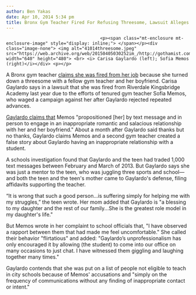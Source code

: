 ```yaml
---
author: Ben Yakas
date: Apr 10, 2014 5:34 pm
title: Bronx Gym Teacher Fired For Refusing Threesome, Lawsuit Alleges
---
```


	
										<p><span class="mt-enclosure mt-enclosure-image" style="display: inline;"> </span></p><div class="image-none"> <img alt="41014threesome.jpeg" src="https://web.archive.org/web/20150405030252im_/http://gothamist.com/attachments/byakas/41014threesome.jpeg" width="640" height="480"> <br> <i> Carisa Gaylardo (left); Sofia Memos (right)</i></div> <p></p>

<p>A Bronx gym teacher <a href="https://web.archive.org/web/20150405030252/http://www.nydailynews.com/new-york/education/gym-teacher-fired-refusing-threesome-boss-boyfriend-suit-article-1.1752090">claims she was fired from her job</a> because she turned down a threesome with a fellow gym teacher and her boyfriend. Carisa Gaylardo says in a lawsuit that she was fired from Riverdale Kingsbridge Academy last year due to the efforts of tenured gym teacher Sofia Memos, who waged a campaign against her after Gaylardo rejected repeated advances. </p>

<p><a href="https://web.archive.org/web/20150405030252/http://nypost.com/2014/04/10/ex-gym-teacher-claims-she-was-fired-for-refusing-threesome-suit/">Gaylardo claims that</a> Memos &quot;propositioned [her] by text message and in person to engage in an inappropriate romantic and salacious relationship with her and her boyfriend.&quot; About a month after Gaylardo said thanks but no thanks, Gaylardo claims Memos and a second gym teacher created a false story about Gaylardo having an inappropriate relationship with a student.</p>

<p>A schools investigation found that Gaylardo and the teen had traded 1,000 text messages between February and March of 2013. But Gaylardo says she was just a mentor to the teen, who was juggling three sports and school&#x2014;and both the teen and the teen&apos;s mother came to Gaylardo&apos;s defense, filing affidavits supporting the teacher. </p>

<p>&#x201C;It is wrong that such a good person...is suffering simply for helping me with my struggles,&#x201D; the teen wrote. Her mom added that Gaylardo is &quot;a blessing to my daughter and the rest of our family...She is the greatest role model in my daughter&apos;s life.&quot;</p>

<p>But Memos wrote in her complaint to school officials that, &quot;I have observed a rapport between them that had made me feel uncomfortable.&quot; She called their behavior &quot;flirtatious&quot; and added: &quot;Gaylardo&#x2019;s unprofessionalism has only encouraged it by allowing (the student) to come into our office on many occasions to just chat. I have witnessed them giggling and laughing together many times.&quot;</p>

<p>Gaylardo contends that she was put on a list of people not eligible to teach in city schools because of Memos&apos; accusations and &quot;simply on the frequency of communications without any finding of inappropriate contact or intent.&quot; </p>					
										
									
				